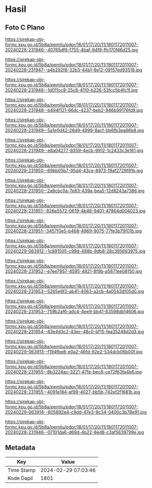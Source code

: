 # Hasil

## Foto C Plano

https://sirekap-obj-formc.kpu.go.id/5b8a/pemilu/pdpr/18/01/17/20/11/1801172011007-20240228-231946--40765df6-f755-4baf-94f9-ffc170f46d25.jpg

https://sirekap-obj-formc.kpu.go.id/5b8a/pemilu/pdpr/18/01/17/20/11/1801172011007-20240228-231947--a4b292f8-32b3-44b1-8e12-09157ed93518.jpg

https://sirekap-obj-formc.kpu.go.id/5b8a/pemilu/pdpr/18/01/17/20/11/1801172011007-20240228-231948--1d011cc8-25c8-4110-b226-53fcc5b4fc1f.jpg

https://sirekap-obj-formc.kpu.go.id/5b8a/pemilu/pdpr/18/01/17/20/11/1801172011007-20240228-231948--b494f121-66dc-4237-beb2-946b99176fd9.jpg

https://sirekap-obj-formc.kpu.go.id/5b8a/pemilu/pdpr/18/01/17/20/11/1801172011007-20240228-231949--5a1e0d42-26d9-4999-8acf-bb6fb3ea66b8.jpg

https://sirekap-obj-formc.kpu.go.id/5b8a/pemilu/pdpr/18/01/17/20/11/1801172011007-20240228-231949--e8a04277-8359-4ecb-9912-1c2433c3e161.jpg

https://sirekap-obj-formc.kpu.go.id/5b8a/pemilu/pdpr/18/01/17/20/11/1801172011007-20240228-231950--69bb05b7-95d4-43ce-8973-19af2729f91b.jpg

https://sirekap-obj-formc.kpu.go.id/5b8a/pemilu/pdpr/18/01/17/20/11/1801172011007-20240228-231950--2a9cbc0a-7e83-439a-bea5-12d8243a7386.jpg

https://sirekap-obj-formc.kpu.go.id/5b8a/pemilu/pdpr/18/01/17/20/11/1801172011007-20240228-231951--826e5572-0619-4b46-9401-47864d004023.jpg

https://sirekap-obj-formc.kpu.go.id/5b8a/pemilu/pdpr/18/01/17/20/11/1801172011007-20240228-231951--3457f0e5-b468-4969-9075-77fe3b79f01b.jpg

https://sirekap-obj-formc.kpu.go.id/5b8a/pemilu/pdpr/18/01/17/20/11/1801172011007-20240229-063912--1c891505-c99d-488b-9db8-28c395693975.jpg

https://sirekap-obj-formc.kpu.go.id/5b8a/pemilu/pdpr/18/01/17/20/11/1801172011007-20240228-231952--e7ee7957-4595-4821-8f9b-a5871ee08150.jpg

https://sirekap-obj-formc.kpu.go.id/5b8a/pemilu/pdpr/18/01/17/20/11/1801172011007-20240228-231953--5265e6f2-ab41-4063-a2cb-4a0543df05d0.jpg

https://sirekap-obj-formc.kpu.go.id/5b8a/pemilu/pdpr/18/01/17/20/11/1801172011007-20240228-231953--759b2af6-adc4-4ee9-bb41-83598db14606.jpg

https://sirekap-obj-formc.kpu.go.id/5b8a/pemilu/pdpr/18/01/17/20/11/1801172011007-20240228-231954--83e4d3c2-43ec-48c0-bf15-fea35248d2d3.jpg

https://sirekap-obj-formc.kpu.go.id/5b8a/pemilu/pdpr/18/01/17/20/11/1801172011007-20240229-063913--f194fbe8-e0a2-46fd-92e2-534dcb06b00f.jpg

https://sirekap-obj-formc.kpu.go.id/5b8a/pemilu/pdpr/18/01/17/20/11/1801172011007-20240228-231955--8b3224ac-3221-47fe-bec8-ce72f63fa4b6.jpg

https://sirekap-obj-formc.kpu.go.id/5b8a/pemilu/pdpr/18/01/17/20/11/1801172011007-20240228-231955--4091e184-af99-4027-bb5b-742ef2f1681b.jpg

https://sirekap-obj-formc.kpu.go.id/5b8a/pemilu/pdpr/18/01/17/20/11/1801172011007-20240229-063914--805892e4-c9dd-47e3-9c34-0400c3b78e91.jpg

https://sirekap-obj-formc.kpu.go.id/5b8a/pemilu/pdpr/18/01/17/20/11/1801172011007-20240228-231946--07101da6-d69d-4b22-8ed8-c3af5639799e.jpg


## Metadata

| Key        | Value               |
| ---------- | ------------------- |
| Time Stamp | 2024-02-29 07:03:46 |
| Kode Dapil | 1801                |



